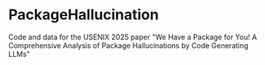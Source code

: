 # PackageHallucination
Code and data for the USENIX 2025 paper "We Have a Package for You! A Comprehensive Analysis of Package Hallucinations by Code Generating LLMs"
